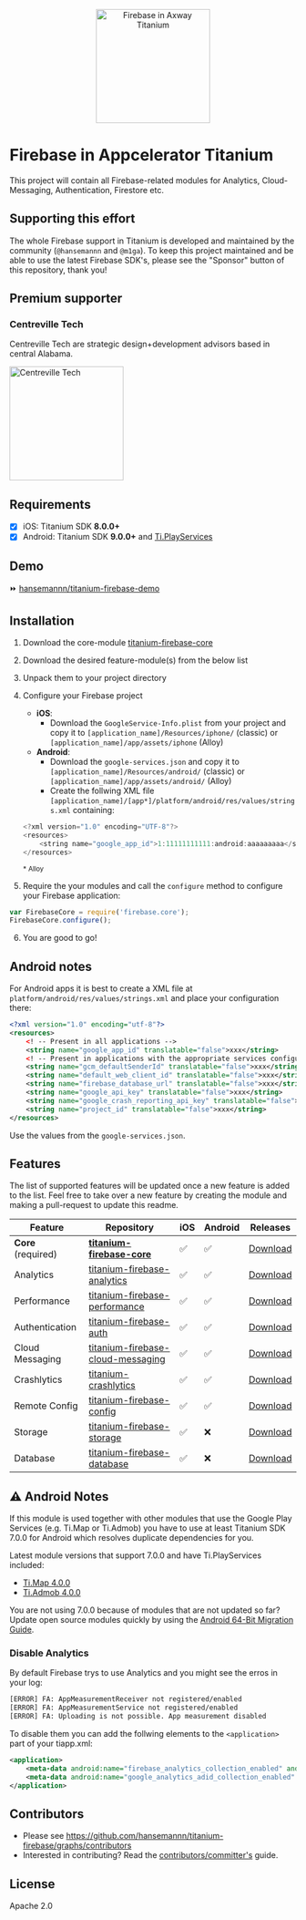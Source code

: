
<p align="center"><img src="./titanium-firebase-logo@2x.png" height="200" alt="Firebase in Axway Titanium" /></p>

# Firebase in Appcelerator Titanium
This project will contain all Firebase-related modules for Analytics, Cloud-Messaging, Authentication, Firestore etc.

## Supporting this effort

The whole Firebase support in Titanium is developed and maintained by the community (`@hansemannn` and `@m1ga`). To keep
this project maintained and be able to use the latest Firebase SDK's, please see the "Sponsor" button of this repository,
thank you!

## Premium supporter

### Centreville Tech

Centreville Tech are strategic design+development advisors based in central Alabama.

<img src="https://hans-knoechel.de/.github/sponsor-centreville-tech.png" alt="Centreville Tech" width="200" />

## Requirements
- [x] iOS: Titanium SDK **8.0.0+**
- [x] Android: Titanium SDK **9.0.0+** and [Ti.PlayServices](https://github.com/appcelerator-modules/ti.playservices)

## Demo

⏩ [hansemannn/titanium-firebase-demo](https://github.com/hansemannn/titanium-firebase-demo)

## Installation

1. Download the core-module [titanium-firebase-core](https://github.com/hansemannn/titanium-firebase-core/releases)
2. Download the desired feature-module(s) from the below list
3. Unpack them to your project directory
4. Configure your Firebase project
	- <strong>iOS</strong>:
		- Download the `GoogleService-Info.plist` from your project and copy it to `[application_name]/Resources/iphone/` (classic) or `[application_name]/app/assets/iphone` (Alloy)
	- <strong>Android</strong>:
		- Download the `google-services.json` and copy it to `[application_name]/Resources/android/` (classic) or `[application_name]/app/assets/android/` (Alloy)
		- Create the follwing XML file `[application_name]/[app*]/platform/android/res/values/strings.xml` containing:
	```javascript
	<?xml version="1.0" encoding="UTF-8"?>
	<resources>
		<string name="google_app_id">1:11111111111:android:aaaaaaaaa</string>
	</resources>
	```
	<small>* Alloy</small>

5. Require the your modules and call the `configure` method to configure your Firebase application:
```js
var FirebaseCore = require('firebase.core');
FirebaseCore.configure();
```
6. You are good to go!

## Android notes

For Android apps it is best to create a XML file at `platform/android/res/values/strings.xml` and place your configuration there:

```xml
<?xml version="1.0" encoding="utf-8"?>
<resources>
    <! -- Present in all applications -->
    <string name="google_app_id" translatable="false">xxx</string>
    <! -- Present in applications with the appropriate services configured -->
    <string name="gcm_defaultSenderId" translatable="false">xxx</string>
	<string name="default_web_client_id" translatable="false">xxx</string>
	<string name="firebase_database_url" translatable="false">xxx</string>
	<string name="google_api_key" translatable="false">xxx</string>
	<string name="google_crash_reporting_api_key" translatable="false">xxx</string>
	<string name="project_id" translatable="false">xxx</string>
</resources>
```

Use the values from the `google-services.json`.

## Features
The list of supported features will be updated once a new feature is added to the list.
Feel free to take over a new feature by creating the module and making a pull-request to update this readme.

| Feature | Repository | iOS | Android | Releases |
| ------- | ---------- | --- | ------- | -------- |
| **Core** (required) | **[titanium-firebase-core](https://github.com/hansemannn/titanium-firebase-core)** | ✅ | ✅ | [Download](https://github.com/hansemannn/titanium-firebase-core/releases) |
| Analytics | [titanium-firebase-analytics](https://github.com/hansemannn/titanium-firebase-analytics) | ✅ | ✅ | [Download](https://github.com/hansemannn/titanium-firebase-analytics/releases) |
| Performance | [titanium-firebase-performance](https://github.com/hansemannn/titanium-firebase-performance) | ✅ | ✅ | [Download](https://github.com/hansemannn/titanium-firebase-performance/releases) |
| Authentication | [titanium-firebase-auth](https://github.com/hansemannn/titanium-firebase-auth) | ✅ | ✅ | [Download](https://github.com/hansemannn/titanium-firebase-auth/releases) |
| Cloud Messaging | [titanium-firebase-cloud-messaging](https://github.com/hansemannn/titanium-firebase-cloud-messaging) | ✅ | ✅ | [Download](https://github.com/hansemannn/titanium-firebase-cloud-messaging/releases) |
| Crashlytics | [titanium-crashlytics](https://github.com/hansemannn/titanium-crashlytics) | ✅ | ✅ | [Download](https://github.com/hansemannn/titanium-crashlytics/releases) |
| Remote Config | [titanium-firebase-config](https://github.com/hansemannn/titanium-firebase-config) | ✅ | ✅ | [Download](https://github.com/hansemannn/titanium-firebase-config/releases) |
| Storage | [titanium-firebase-storage](https://github.com/hansemannn/titanium-firebase-storage) | ✅ | ❌ | [Download](https://github.com/hansemannn/titanium-firebase-storage/releases) |
| Database | [titanium-firebase-database](https://github.com/hansemannn/titanium-firebase-database) | ✅ | ❌ | [Download](https://github.com/hansemannn/titanium-firebase-database/releases) |

## ⚠️ Android Notes
If this module is used together with other modules that use the Google Play Services (e.g. Ti.Map or Ti.Admob)
you have to use at least Titanium SDK 7.0.0 for Android which resolves duplicate dependencies for you.

Latest module versions that support 7.0.0 and have Ti.PlayServices included:
  - [Ti.Map 4.0.0](https://github.com/appcelerator-modules/ti.map/releases/tag/android-4.0.0)
  - [Ti.Admob 4.0.0](https://github.com/appcelerator-modules/ti.admob/releases/tag/android-4.0.0)

You are not using 7.0.0 because of modules that are not updated so far? Update open source modules quickly by using
the [Android 64-Bit Migration Guide](http://docs.appcelerator.com/platform/latest/#!/guide/Android_Module_Upgrade_Guide).

### Disable Analytics

By default Firebase trys to use Analytics and you might see the erros in your log:
```bash
[ERROR] FA: AppMeasurementReceiver not registered/enabled
[ERROR] FA: AppMeasurementService not registered/enabled
[ERROR] FA: Uploading is not possible. App measurement disabled
```
To disable them you can add the follwing elements to the `<application>` part of your tiapp.xml:
```xml
<application>
	<meta-data android:name="firebase_analytics_collection_enabled" android:value="false"/>
	<meta-data android:name="google_analytics_adid_collection_enabled" android:value="false"/>
</application>
```

## Contributors
* Please see https://github.com/hansemannn/titanium-firebase/graphs/contributors
* Interested in contributing? Read the [contributors/committer's](https://wiki.appcelerator.org/display/community/Home) guide.

## License
Apache 2.0

